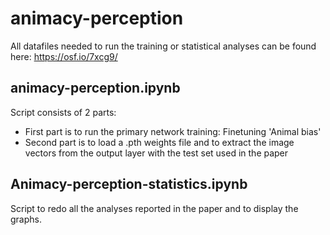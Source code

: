 # animacy-perception

All datafiles needed to run the training or statistical analyses can be found here: https://osf.io/7xcg9/

## animacy-perception.ipynb
Script consists of 2 parts:
  - First part is to run the primary network training: Finetuning 'Animal bias'
  - Second part is to load a .pth weights file and to extract the image vectors from the output layer with the test set used in the paper

## Animacy-perception-statistics.ipynb
Script to redo all the analyses reported in the paper and to display the graphs.
